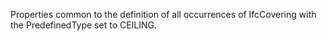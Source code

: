 ﻿Properties common to the definition of all occurrences of IfcCovering with the PredefinedType set to CEILING.